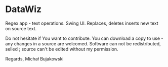 # DataWiz
Regex app - text operations.
Swing UI.
Replaces, deletes inserts new text on source text.


Do not hesitate if You want to contribute. 
You can download a copy to use - any changes in a source are welcomed.
Software can not be redistributed, selled ; source can't be edited without my permission.



Regards,
Michał Bujakowski
